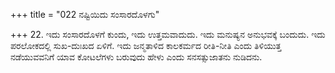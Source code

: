 +++
title = "022 ನಷ್ಟಿಯಿದು ಸಂಸಾರದೊಳಗು"

+++
22. ಇದು ಸಂಸಾರದೊಳಗೆ ಕುಂದು, ಇದು ಉತ್ತಮವಾದುದು. ಇದು ಮನುಷ್ಯನ ಅನುಭವಕ್ಕೆ ಬಂದುದು. ಇದು ಪರಲೋಕದಲ್ಲಿ ಸುಖ-ದುಃಖದ ಏಳಿಗೆ. ಇದು ಜನ್ಮತಾಳಿದ ಕಾಲಕರ್ಮದ ರೀತಿ-ನೀತಿ ಎಂದು ತಿಳಿಯುತ್ತ ನಡೆಯುವವನಿಗೆ ಯಾವ ಕೋಟಲೆಗಳು ಬರುವುದು ಹೇಳು ಎಂದು ಸನಸತ್ಸುಜಾತನು ನುಡಿದನು.